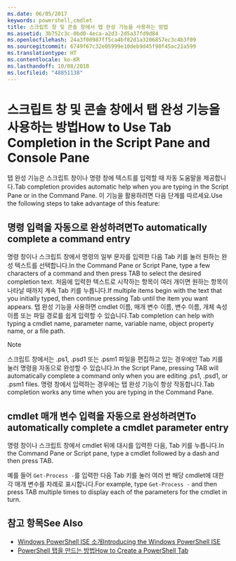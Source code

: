```yaml
---
ms.date: 06/05/2017
keywords: powershell,cmdlet
title: 스크립트 창 및 콘솔 창에서 탭 완성 기능을 사용하는 방법
ms.assetid: 3b752c3c-0bd0-4eca-a2d3-2d5a37fd9d84
ms.openlocfilehash: 24a3f00987ff5ca4bf82d1a3206857ec3c4b3f09
ms.sourcegitcommit: 6749f67c32e05999e10deb9d45f90f45ac21a599
ms.translationtype: HT
ms.contentlocale: ko-KR
ms.lasthandoff: 10/08/2018
ms.locfileid: "48851138"
---
```

# <a name="how-to-use-tab-completion-in-the-script-pane-and-console-pane"></a><span data-ttu-id="e5953-103">스크립트 창 및 콘솔 창에서 탭 완성 기능을 사용하는 방법</span><span class="sxs-lookup"><span data-stu-id="e5953-103">How to Use Tab Completion in the Script Pane and Console Pane</span></span>

<span data-ttu-id="e5953-104">탭 완성 기능은 스크립트 창이나 명령 창에 텍스트를 입력할 때 자동 도움말을 제공합니다.</span><span class="sxs-lookup"><span data-stu-id="e5953-104">Tab completion provides automatic help when you are typing in the Script Pane or in the Command Pane.</span></span> <span data-ttu-id="e5953-105">이 기능을 활용하려면 다음 단계를 따르세요.</span><span class="sxs-lookup"><span data-stu-id="e5953-105">Use the following steps to take advantage of this feature:</span></span>

## <a name="to-automatically-complete-a-command-entry"></a><span data-ttu-id="e5953-106">명령 입력을 자동으로 완성하려면</span><span class="sxs-lookup"><span data-stu-id="e5953-106">To automatically complete a command entry</span></span>

<span data-ttu-id="e5953-107">명령 창이나 스크립트 창에서 명령의 일부 문자를 입력한 다음 Tab 키를 눌러 원하는 완성 텍스트를 선택합니다.</span><span class="sxs-lookup"><span data-stu-id="e5953-107">In the Command Pane or Script Pane, type a few characters of a command and then press TAB to select the desired completion text.</span></span> <span data-ttu-id="e5953-108">처음에 입력한 텍스트로 시작하는 항목이 여러 개이면 원하는 항목이 나타날 때까지 계속 Tab 키를 누릅니다.</span><span class="sxs-lookup"><span data-stu-id="e5953-108">If multiple items begin with the text that you initially typed, then continue pressing Tab until the item you want appears.</span></span> <span data-ttu-id="e5953-109">탭 완성 기능을 사용하면 cmdlet 이름, 매개 변수 이름, 변수 이름, 개체 속성 이름 또는 파일 경로를 쉽게 입력할 수 있습니다.</span><span class="sxs-lookup"><span data-stu-id="e5953-109">Tab completion can help with typing a cmdlet name, parameter name, variable name, object property name, or a file path.</span></span>

> [!NOTE]
> <span data-ttu-id="e5953-110">스크립트 창에서는 .ps1, .psd1 또는 .psm1 파일을 편집하고 있는 경우에만 Tab 키를 눌러 명령을 자동으로 완성할 수 있습니다.</span><span class="sxs-lookup"><span data-stu-id="e5953-110">In the Script Pane, pressing TAB will automatically complete a command only when you are editing .ps1, .psd1, or .psm1 files.</span></span> <span data-ttu-id="e5953-111">명령 창에서 입력하는 경우에는 탭 완성 기능이 항상 작동합니다.</span><span class="sxs-lookup"><span data-stu-id="e5953-111">Tab completion works any time when you are typing in the Command Pane.</span></span>

## <a name="to-automatically-complete-a-cmdlet-parameter-entry"></a><span data-ttu-id="e5953-112">cmdlet 매개 변수 입력을 자동으로 완성하려면</span><span class="sxs-lookup"><span data-stu-id="e5953-112">To automatically complete a cmdlet parameter entry</span></span>

<span data-ttu-id="e5953-113">명령 창이나 스크립트 창에서 cmdlet 뒤에 대시를 입력한 다음, Tab 키를 누릅니다.</span><span class="sxs-lookup"><span data-stu-id="e5953-113">In the Command Pane or Script pane, type a cmdlet followed by a dash and then press TAB.</span></span>

<span data-ttu-id="e5953-114">예를 들어 `Get-Process -`를 입력한 다음 Tab 키를 눌러 여러 번 해당 cmdlet에 대한 각 매개 변수를 차례로 표시합니다.</span><span class="sxs-lookup"><span data-stu-id="e5953-114">For example, type `Get-Process -` and then press TAB multiple times to display each of the parameters for the cmdlet in turn.</span></span>

## <a name="see-also"></a><span data-ttu-id="e5953-115">참고 항목</span><span class="sxs-lookup"><span data-stu-id="e5953-115">See Also</span></span>

- [<span data-ttu-id="e5953-116">Windows PowerShell ISE 소개</span><span class="sxs-lookup"><span data-stu-id="e5953-116">Introducing the Windows PowerShell ISE</span></span>](Introducing-the-Windows-PowerShell-ISE.md)
- [<span data-ttu-id="e5953-117">PowerShell 탭을 만드는 방법</span><span class="sxs-lookup"><span data-stu-id="e5953-117">How to Create a PowerShell Tab</span></span>](How-to-Create-a-PowerShell-Tab-in-Windows-PowerShell-ISE.md)
